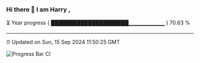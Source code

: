 ### Hi there 👋 I am Harry , 

⏳ Year progress { █████████████████████▁▁▁▁▁▁▁▁▁ } 70.63 %

---

⏰ Updated on Sun, 15 Sep 2024 11:50:25 GMT

![Progress Bar CI](https://github.com/duykhang68/duykhang68/workflows/Progress%20Bar%20CI/badge.svg)
